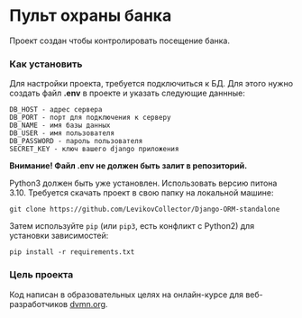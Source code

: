 # Пульт охраны банка

Проект создан чтобы контролировать посещение банка.

### Как установить

Для настройки проекта, требуется подключиться к БД. Для этого нужно создать файл **.env** в проекте и указать следующие даннные:
```
DB_HOST - адрес сервера
DB_PORT - порт для подключения к серверу
DB_NAME - имя базы данных
DB_USER - имя пользователя 
DB_PASSWORD - пароль пользователя
SECRET_KEY - ключ вашего django приложения
```
**Внимание! Файл .env не должен быть залит в репозиторий.**

Python3 должен быть уже установлен. Использовать версию питона 3.10.
Требуется скачать проект в свою папку на локальной машине:

```
git clone https://github.com/LevikovCollector/Django-ORM-standalone
```

Затем используйте `pip` (или `pip3`, есть конфликт с Python2) для установки зависимостей:
```
pip install -r requirements.txt
```

### Цель проекта

Код написан в образовательных целях на онлайн-курсе для веб-разработчиков [dvmn.org](https://dvmn.org/).